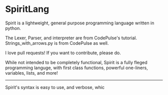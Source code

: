 # SpiritLang
Spirit is a lightweight, general purpose programming language written in python.


The Lexer, Parser, and interpreter are from CodePulse's tutorial. 
Strings_with_arrows.py is from CodePulse as well.

I love pull requests! If you want to contribute, please do.



While not intended to be completely functional, Spirit is a fully fleged programming languge, with first class functions, powerful one-liners, variables, lists, and more!

----------------------------

Spirit's syntax is easy to use, and verbose, whic
